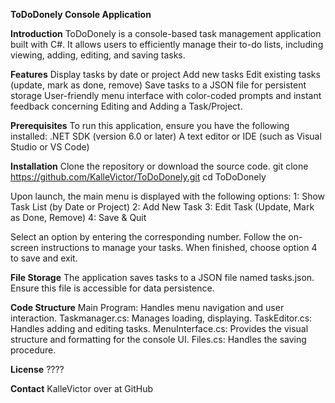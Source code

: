**ToDoDonely Console Application**

**Introduction**
ToDoDonely is a console-based task management application built with C#. It allows users to efficiently manage their to-do lists, including viewing, adding, editing, and saving tasks.

**Features**
Display tasks by date or project
Add new tasks
Edit existing tasks (update, mark as done, remove)
Save tasks to a JSON file for persistent storage
User-friendly menu interface with color-coded prompts and instant feedback concerning Editing and Adding a Task/Project.

**Prerequisites**
To run this application, ensure you have the following installed:
.NET SDK (version 6.0 or later)
A text editor or IDE (such as Visual Studio or VS Code)

**Installation**
Clone the repository or download the source code.
git clone https://github.com/KalleVictor/ToDoDonely.git
cd ToDoDonely

Upon launch, the main menu is displayed with the following options:
1: Show Task List (by Date or Project)
2: Add New Task
3: Edit Task (Update, Mark as Done, Remove)
4: Save & Quit

Select an option by entering the corresponding number.
Follow the on-screen instructions to manage your tasks.
When finished, choose option 4 to save and exit.

**File Storage**
The application saves tasks to a JSON file named tasks.json. Ensure this file is accessible for data persistence.

**Code Structure**
Main Program: Handles menu navigation and user interaction.
Taskmanager.cs: Manages loading, displaying.
TaskEditor.cs: Handles adding and editing tasks.
MenuInterface.cs: Provides the visual structure and formatting for the console UI.
Files.cs: Handles the saving procedure. 

**License**
????

**Contact**
KalleVictor over at GitHub
